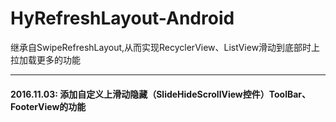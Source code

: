 # HyRefreshLayout-Android
继承自SwipeRefreshLayout,从而实现RecyclerView、ListView滑动到底部时上拉加载更多的功能

----
#### 2016.11.03:  添加自定义上滑动隐藏（SlideHideScrollView控件）ToolBar、FooterView的功能
